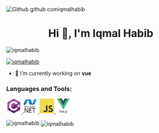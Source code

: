 ![Github github comiqmalhabib](https://github.com/user-attachments/assets/96236b3c-bafc-4934-bd06-490011b2ad6d)

<h1 align="center">Hi 👋, I'm Iqmal Habib</h1>

<p align="left"> <img src="https://komarev.com/ghpvc/?username=iqmalhabib&label=Profile%20views&color=0e75b6&style=flat" alt="iqmalhabib" /> </p>

<p align="left"> <a href="https://github.com/ryo-ma/github-profile-trophy"><img src="https://github-profile-trophy.vercel.app/?username=iqmalhabib" alt="iqmalhabib" /></a> </p>

- 🔭 I’m currently working on **vue**

<p align="left">
</p>

<h3 align="left">Languages and Tools:</h3>
<p align="left"> <a href="https://www.w3schools.com/cs/" target="_blank" rel="noreferrer"> <img src="https://raw.githubusercontent.com/devicons/devicon/master/icons/csharp/csharp-original.svg" alt="csharp" width="40" height="40"/> </a> <a href="https://dotnet.microsoft.com/" target="_blank" rel="noreferrer"> <img src="https://raw.githubusercontent.com/devicons/devicon/master/icons/dot-net/dot-net-original-wordmark.svg" alt="dotnet" width="40" height="40"/> </a> <a href="https://developer.mozilla.org/en-US/docs/Web/JavaScript" target="_blank" rel="noreferrer"> <img src="https://raw.githubusercontent.com/devicons/devicon/master/icons/javascript/javascript-original.svg" alt="javascript" width="40" height="40"/> </a> <a href="https://vuejs.org/" target="_blank" rel="noreferrer"> <img src="https://raw.githubusercontent.com/devicons/devicon/master/icons/vuejs/vuejs-original-wordmark.svg" alt="vuejs" width="40" height="40"/> </a> </p>

<p><img align="left" src="https://github-readme-stats.vercel.app/api/top-langs?username=iqmalhabib&theme=radical&show_icons=true&locale=en&layout=compact" alt="iqmalhabib" /></p>

<p>&nbsp;<img align="center" src="https://github-readme-stats.vercel.app/api?username=iqmalhabib&theme=radical&show_icons=true&locale=en" alt="iqmalhabib" /></p>




